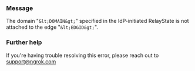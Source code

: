 
### Message
The domain "`&lt;DOMAIN&gt;`" specified in the IdP-initiated RelayState is not attached to the edge "`&lt;EDGID&gt;`".

### Further help
If you're having trouble resolving this error, please reach out to [support@ngrok.com](mailto:support@ngrok.com?subject=Help%20with%20ERR_NGROK_5322)

